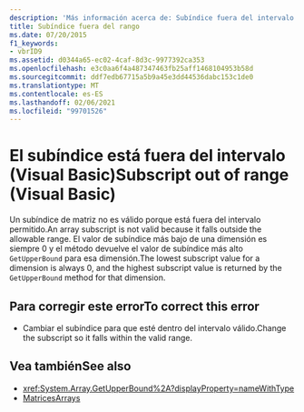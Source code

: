 ```yaml
---
description: 'Más información acerca de: Subíndice fuera del intervalo (Visual Basic)'
title: Subíndice fuera del rango
ms.date: 07/20/2015
f1_keywords:
- vbrID9
ms.assetid: d0344a65-ec02-4caf-8d3c-9977392ca353
ms.openlocfilehash: e3c0aa6f4a487347463fb25aff1468104953b58d
ms.sourcegitcommit: ddf7edb67715a5b9a45e3dd44536dabc153c1de0
ms.translationtype: MT
ms.contentlocale: es-ES
ms.lasthandoff: 02/06/2021
ms.locfileid: "99701526"
---
```

# <a name="subscript-out-of-range-visual-basic"></a><span data-ttu-id="8d3bf-103">El subíndice está fuera del intervalo (Visual Basic)</span><span class="sxs-lookup"><span data-stu-id="8d3bf-103">Subscript out of range (Visual Basic)</span></span>

<span data-ttu-id="8d3bf-104">Un subíndice de matriz no es válido porque está fuera del intervalo permitido.</span><span class="sxs-lookup"><span data-stu-id="8d3bf-104">An array subscript is not valid because it falls outside the allowable range.</span></span> <span data-ttu-id="8d3bf-105">El valor de subíndice más bajo de una dimensión es siempre 0 y el método devuelve el valor de subíndice más alto `GetUpperBound` para esa dimensión.</span><span class="sxs-lookup"><span data-stu-id="8d3bf-105">The lowest subscript value for a dimension is always 0, and the highest subscript value is returned by the `GetUpperBound` method for that dimension.</span></span>  
  
## <a name="to-correct-this-error"></a><span data-ttu-id="8d3bf-106">Para corregir este error</span><span class="sxs-lookup"><span data-stu-id="8d3bf-106">To correct this error</span></span>  
  
- <span data-ttu-id="8d3bf-107">Cambiar el subíndice para que esté dentro del intervalo válido.</span><span class="sxs-lookup"><span data-stu-id="8d3bf-107">Change the subscript so it falls within the valid range.</span></span>  
  
## <a name="see-also"></a><span data-ttu-id="8d3bf-108">Vea también</span><span class="sxs-lookup"><span data-stu-id="8d3bf-108">See also</span></span>

- <xref:System.Array.GetUpperBound%2A?displayProperty=nameWithType>
- [<span data-ttu-id="8d3bf-109">Matrices</span><span class="sxs-lookup"><span data-stu-id="8d3bf-109">Arrays</span></span>](../../programming-guide/language-features/arrays/index.md)
